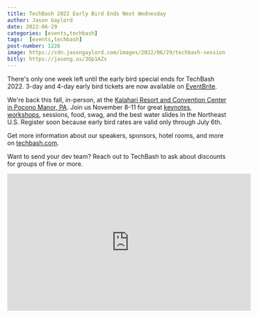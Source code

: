 ```yaml
---
title: TechBash 2022 Early Bird Ends Next Wednesday
author: Jason Gaylord
date: 2022-06-29
categories: [events,techbash]
tags:  [events,techbash]
post-number: 1226
image: https://cdn.jasongaylord.com/images/2022/06/29/techbash-session-image.jpg
bitly: https://jasong.us/3Op1AZs
---
```


There's only one week left until the early bird special ends for TechBash 2022. 3-day and 4-day early bird tickets are now available on [EventBrite](https://jasong.us/3tFZ5to).

We're back this fall, in-person, at the [Kalahari Resort and Convention Center in Pocono Manor, PA](https://jasong.us/3xuwLLA). Join us November 8-11 for great [keynotes](https://jasong.us/2zAOXZq), [workshops](https://jasong.us/3fGtXBl), sessions, food, swag, and the best water slides in the Northeast U.S. Register soon because early bird rates are valid only through July 6th.

Get more information about our speakers, sponsors, hotel rooms, and more on [techbash.com](https://jasong.us/tb).

Want to send your dev team? Reach out to TechBash to ask about discounts for groups of five or more.

<iframe width="560" height="315" src="https://www.youtube.com/embed/bgKWK7RATt4" title="YouTube video player" frameborder="0" allow="accelerometer; autoplay; clipboard-write; encrypted-media; gyroscope; picture-in-picture" allowfullscreen></iframe>